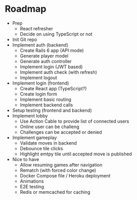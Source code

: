 Roadmap
=======

* Prep
  * React refresher
  * Decide on using TypeScript or not
* Init Git repo
* Implement auth (backend)
  * Create Rails 6 app (API mode)
  * Generate player model
  * Generate auth controller
  * Implement login (JWT based)
  * Implement auth check (with refresh)
  * Implement logout
* Implement login (frontend)
  * Create React app (TypeScript?)
  * Create login form
  * Implement basic routing
  * Implement backend calls
* Setup testing (frontend and backend)
* Implement lobby
  * Use Action Cable to provide list of connected users
  * Online user can be challeng
  * Challenges can be accepted or denied
* Implement gameplay
  * Validate moves in backend
  * Debounce tile clicks
  * Highlight emtpy tile until accepted move is published
* Nice to have
  * Allow resuming games after navigation
  * Rematch (with forced color change)
  * Docker Compose file / Heroku deployment
  * Animations
  * E2E testing
  * Redis or memcached for caching
